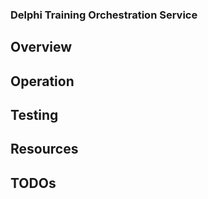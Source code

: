 ### Delphi Training Orchestration Service 

## Overview

## Operation 

## Testing 

## Resources

## TODOs 
